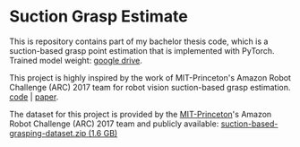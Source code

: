 # Suction Grasp Estimate
This is repository contains part of my bachelor thesis code, which is a suction-based grasp point estimation that is implemented with PyTorch.  
Trained model weight: [google drive](https://drive.google.com/drive/folders/1p8tBPBJ8JOdhIi5Ra7pKKaZeebAH2iE8?usp=sharing).

This project is highly inspired by the work of MIT-Princeton's Amazon Robot Challenge (ARC) 2017 team for robot vision suction-based grasp estimation.
[code](https://github.com/andyzeng/arc-robot-vision) | [paper](https://arxiv.org/abs/1710.01330).

The dataset for this project is provided by the [MIT-Princeton](https://vision.princeton.edu/projects/2017/arc/)'s Amazon Robot Challenge (ARC) 2017 team and publicly available:  [suction-based-grasping-dataset.zip (1.6 GB)](http://vision.princeton.edu/projects/2017/arc/downloads/suction-based-grasping-dataset.zip)